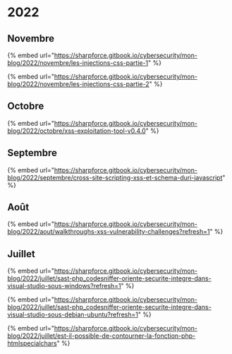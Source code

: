 # 2022

## Novembre

{% embed url="https://sharpforce.gitbook.io/cybersecurity/mon-blog/2022/novembre/les-injections-css-partie-1" %}

{% embed url="https://sharpforce.gitbook.io/cybersecurity/mon-blog/2022/novembre/les-injections-css-partie-2" %}

## Octobre

{% embed url="https://sharpforce.gitbook.io/cybersecurity/mon-blog/2022/octobre/xss-exploitation-tool-v0.4.0" %}

## Septembre

{% embed url="https://sharpforce.gitbook.io/cybersecurity/mon-blog/2022/septembre/cross-site-scripting-xss-et-schema-duri-javascript" %}

## Août

{% embed url="https://sharpforce.gitbook.io/cybersecurity/mon-blog/2022/aout/walkthroughs-xss-vulnerability-challenges?refresh=1" %}

## Juillet

{% embed url="https://sharpforce.gitbook.io/cybersecurity/mon-blog/2022/juillet/sast-php_codesniffer-oriente-securite-integre-dans-visual-studio-sous-windows?refresh=1" %}

{% embed url="https://sharpforce.gitbook.io/cybersecurity/mon-blog/2022/juillet/sast-php_codesniffer-oriente-securite-integre-dans-visual-studio-sous-debian-ubuntu?refresh=1" %}

{% embed url="https://sharpforce.gitbook.io/cybersecurity/mon-blog/2022/juillet/est-il-possible-de-contourner-la-fonction-php-htmlspecialchars" %}
